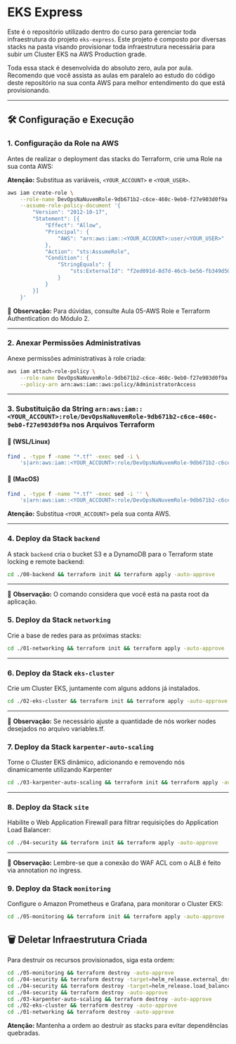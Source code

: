 # EKS Express

Este é o repositório utilizado dentro do curso para gerenciar toda infraestrutura do projeto `eks-express`. Este projeto é composto por diversas stacks na pasta visando provisionar toda infraestrutura necessária para subir um Cluster EKS na AWS Production grade.

Toda essa stack é desenvolvida do absoluto zero, aula por aula. Recomendo que você assista as aulas em paralelo ao estudo do código deste repositório na sua conta AWS para melhor entendimento do que está provisionando.

---

## 🛠️ Configuração e Execução

### 1. Configuração da Role na AWS

Antes de realizar o deployment das stacks do Terraform, crie uma Role na sua conta AWS:

**Atenção:** Substitua as variáveis, `<YOUR_ACCOUNT>` e `<YOUR_USER>`.

```bash
aws iam create-role \
    --role-name DevOpsNaNuvemRole-9db671b2-c6ce-460c-9eb0-f27e903d0f9a \
    --assume-role-policy-document '{
        "Version": "2012-10-17",
        "Statement": [{
            "Effect": "Allow",
            "Principal": {
                "AWS": "arn:aws:iam::<YOUR_ACCOUNT>:user/<YOUR_USER>"
            },
            "Action": "sts:AssumeRole",
            "Condition": {
                "StringEquals": {
                    "sts:ExternalId": "f2ed091d-8d7d-46cb-be56-fb349d502cfb"
                }
            }
        }]
    }'
```

📌 **Observação:** Para dúvidas, consulte Aula 05-AWS Role e Terraform Authentication do Módulo 2.

---

### 2. Anexar Permissões Administrativas

Anexe permissões administrativas à role criada:

```bash
aws iam attach-role-policy \
    --role-name DevOpsNaNuvemRole-9db671b2-c6ce-460c-9eb0-f27e903d0f9a \
    --policy-arn arn:aws:iam::aws:policy/AdministratorAccess
```

---

### 3. Substituição da String `arn:aws:iam::<YOUR_ACCOUNT>:role/DevOpsNaNuvemRole-9db671b2-c6ce-460c-9eb0-f27e903d0f9a` nos Arquivos Terraform

#### 🐧 **(WSL/Linux)**

```bash
find . -type f -name "*.tf" -exec sed -i \
    's|arn:aws:iam::<YOUR_ACCOUNT>:role/DevOpsNaNuvemRole-9db671b2-c6ce-460c-9eb0-f27e903d0f9a|arn:aws:iam::<YOUR_ACCOUNT>:role/DevOpsNaNuvemRole|g' {} +
```

#### 🍎 **(MacOS)**

```bash
find . -type f -name "*.tf" -exec sed -i '' \
    's|arn:aws:iam::<YOUR_ACCOUNT>:role/DevOpsNaNuvemRole-9db671b2-c6ce-460c-9eb0-f27e903d0f9a|arn:aws:iam::<YOUR_ACCOUNT>:role/DevOpsNaNuvemRole|g' {} +
```

**Atenção:** Substitua `<YOUR_ACCOUNT>` pela sua conta AWS.

---

### 4. Deploy da Stack `backend`

A stack `backend` cria o bucket S3 e a DynamoDB para o Terraform state locking e remote backend:

```bash
cd ./00-backend && terraform init && terraform apply -auto-approve
```
---
📌 **Observação:** O comando considera que você está na pasta root da aplicação.

### 5. Deploy da Stack `networking`

Crie a base de redes para as próximas stacks:

```bash
cd ./01-networking && terraform init && terraform apply -auto-approve
```

---

### 6. Deploy da Stack `eks-cluster`

Crie um Cluster EKS, juntamente com alguns addons já instalados.

```bash
cd ./02-eks-cluster && terraform init && terraform apply -auto-approve
```
---
📌 **Observação:** Se necessário ajuste a quantidade de nós worker nodes desejados no arquivo variables.tf.

### 7. Deploy da Stack `karpenter-auto-scaling`

Torne o Cluster EKS dinâmico, adicionando e removendo nós dinamicamente utilizando Karpenter

```bash
cd ./03-karpenter-auto-scaling && terraform init && terraform apply -auto-approve
```

---

### 8. Deploy da Stack `site`

Habilite o Web Application Firewall para filtrar requisições do Application Load Balancer:

```bash
cd ./04-security && terraform init && terraform apply -auto-approve
```
---
📌 **Observação:** Lembre-se que a conexão do WAF ACL com o ALB é feito via annotation no ingress.

### 9. Deploy da Stack `monitoring`

Configure o Amazon Prometheus e Grafana, para monitorar o Cluster EKS:

```bash
cd ./05-monitoring && terraform init && terraform apply -auto-approve
```

## 🗑️ Deletar Infraestrutura Criada

Para destruir os recursos provisionados, siga esta ordem:

```bash
cd ./05-monitoring && terraform destroy -auto-approve
cd ./04-security && terraform destroy -target=helm_release.external_dns
cd ./04-security && terraform destroy -target=helm_release.load_balancer_controller
cd ./04-security && terraform destroy -auto-approve
cd ./03-karpenter-auto-scaling && terraform destroy -auto-approve
cd ./02-eks-cluster && terraform destroy -auto-approve
cd ./01-networking && terraform destroy -auto-approve
```

**Atenção:** Mantenha a ordem ao destruir as stacks para evitar dependências quebradas.

